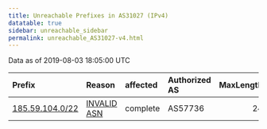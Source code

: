 ```yaml
---
title: Unreachable Prefixes in AS31027 (IPv4)
datatable: true
sidebar: unreachable_sidebar
permalink: unreachable_AS31027-v4.html
---
```


Data as of 2019-08-03 18:05:00 UTC


<div class="datatable-begin"></div>

| Prefix                                                   | Reason                                                                                                 | affected   | Authorized AS   |   MaxLength | Anchor                                         |   unreachable /24s |
|:---------------------------------------------------------|:-------------------------------------------------------------------------------------------------------|:-----------|:----------------|------------:|:-----------------------------------------------|-------------------:|
| [185.59.104.0/22](https://stat.ripe.net/185.59.104.0/22) | [INVALID ASN](https://rpki-validator.ripe.net/announcement-preview?asn=AS31027&prefix=185.59.104.0/22) | complete   | AS57736         |          24 | [RIPE](unreachable_RIPE_NCC_RPKI_Root-v4.html) |                  4 |

<div class="datatable-end"></div>